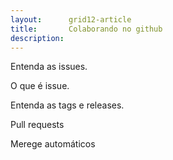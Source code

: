 ```yaml
---
layout:      grid12-article
title:       Colaborando no github
description: 
---
```



Entenda as issues.

O que é issue.

Entenda as tags e releases.

Pull requests

Merege automáticos
